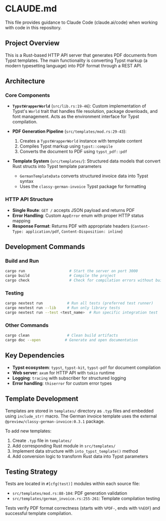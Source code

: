 # CLAUDE.md

This file provides guidance to Claude Code (claude.ai/code) when working with code in this repository.

## Project Overview

This is a Rust-based HTTP API server that generates PDF documents from Typst templates. The main functionality is converting Typst markup (a modern typesetting language) into PDF format through a REST API.

## Architecture

### Core Components

- **`TypstWrapperWorld`** (`src/lib.rs:19-46`): Custom implementation of Typst's `World` trait that handles file resolution, package downloads, and font management. Acts as the environment interface for Typst compilation.

- **PDF Generation Pipeline** (`src/templates/mod.rs:29-43`): 
  1. Creates a `TypstWrapperWorld` instance with template content
  2. Compiles Typst markup using `typst::compile`
  3. Converts the document to PDF using `typst_pdf::pdf`

- **Template System** (`src/templates/`): Structured data models that convert Rust structs into Typst template parameters
  - `GermanTemplateData` converts structured invoice data into Typst syntax
  - Uses the `classy-german-invoice` Typst package for formatting

### HTTP API Structure

- **Single Route**: `GET /` accepts JSON payload and returns PDF
- **Error Handling**: Custom `AppError` enum with proper HTTP status mapping
- **Response Format**: Returns PDF with appropriate headers (`Content-Type: application/pdf`, `Content-Disposition: inline`)

## Development Commands

### Build and Run
```bash
cargo run                    # Start the server on port 3000
cargo build                  # Compile the project
cargo check                  # Check for compilation errors without building
```

### Testing
```bash
cargo nextest run           # Run all tests (preferred test runner)
cargo nextest run --lib     # Run only library tests
cargo nextest run --test <test_name>  # Run specific integration test
```

### Other Commands
```bash
cargo clean                 # Clean build artifacts
cargo doc --open           # Generate and open documentation
```

## Key Dependencies

- **Typst ecosystem**: `typst`, `typst-kit`, `typst-pdf` for document compilation
- **Web server**: `axum` for HTTP API with `tokio` runtime
- **Logging**: `tracing` with subscriber for structured logging
- **Error handling**: `thiserror` for custom error types

## Template Development

Templates are stored in `templates/` directory as `.typ` files and embedded using `include_str!` macro. The German invoice template uses the external `@preview/classy-german-invoice:0.3.1` package.

To add new templates:
1. Create `.typ` file in `templates/`
2. Add corresponding Rust module in `src/templates/`
3. Implement data structure with `into_typst_template()` method
4. Add conversion logic to transform Rust data into Typst parameters

## Testing Strategy

Tests are located in `#[cfg(test)]` modules within each source file:
- `src/templates/mod.rs:88-104`: PDF generation validation
- `src/templates/german_invoice.rs:255-261`: Template compilation testing

Tests verify PDF format correctness (starts with `%PDF-`, ends with `%%EOF`) and successful template compilation.